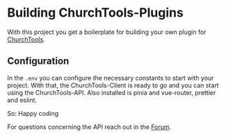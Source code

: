 # Building ChurchTools-Plugins
With this project you get a boilerplate for building your own plugin for [ChurchTools](https://www.church.tools).

## Configuration
In the `.env` you can configure the necessary constants to start with your project. With that, the ChurchTools-Client is ready to go and you can start using the ChurchTools-API.
Also installed is pinia and vue-router, prettier and eslint.

So: Happy coding

For questions concerning the API reach out in the [Forum](https://forum.church.tools).

